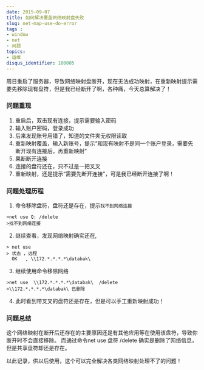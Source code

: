 ```yaml
---
date: 2015-09-07
title: 如何解决覆盖网络映射盘失败
slug: net-map-use-do-error
tags : 
- window
- net
- 问题
topics: 
- 运维
disqus_identifier: 100005
---
```


周日重启了服务器，导致网络映射盘断开，现在无法成功映射，在重新映射提示需要先移除现有盘符，但是我已经断开了啊，各种痛，今天总算解决了！
<!--more-->

### 问题重现
1. 重启后，双击现有连接，提示需要输入密码
2. 输入账户密码，登录成功
3. 后来发现账号用错了，知道的文件夹无权限读取
4. 重新映射覆盖，输入新账号，提示“和现有映射不是同一个账户登录，需要先断开现有连接后，再重新映射”
5. 果断断开连接 
6. 连接的盘符还在，只不过是一把叉叉
7. 重新映射，还是提示“需要先断开连接”，可是我已经断开连接了啊！


### 问题处理历程

1.  命令移除盘符，盘符还是存在，提示`找不到网络连接`
```shell
>net use Q: /delete
>找不到网络连接
```

2.  继续查看，发现网络映射确实还在,
```shell
> net use 
> 状态 ，远程
  OK   , \\172.*.*.*.*\databak\ 
```

3. 继续使用命令移除网络
```shell
>net use  \\172.*.*.*.*\databak\  /delete
>\\172.*.*.*.*\databak\ 已删除
```

4. 此时看到带叉叉的盘符还是存在，但是可以手工重新映射成功！


### 问题总结

这个网络映射在断开后还存在的主要原因还是有其他应用等在使用该盘符，导致你断开时不会直接移除。
而通过命令net use 盘符 /delete 确实是删除了网络信息，但是共享盘符却还是存在。

以此记录，供以后使用，这个可以完全解决各类网络映射处理不了的问题！